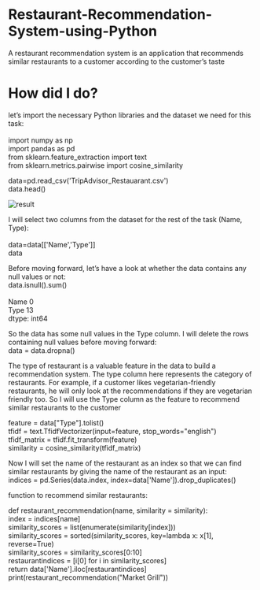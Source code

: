# Restaurant-Recommendation-System-using-Python
A restaurant recommendation system is an application that recommends similar restaurants to a customer according to the customer’s taste

# How did I do?<br>
let’s import the necessary Python libraries and the dataset we need for this task:<br><br>
import numpy as np<br>
import pandas as pd<br>
from sklearn.feature_extraction import text<br>
from sklearn.metrics.pairwise import cosine_similarity<br>

data=pd.read_csv('TripAdvisor_Restauarant.csv')<br>
data.head()<br>

![result]()

I will select two columns from the dataset for the rest of the task (Name, Type):<br><br>
data=data[['Name','Type']]<br>
data<br>

Before moving forward, let’s have a look at whether the data contains any null values or not:<br>
data.isnull().sum()<br><br>
Name     0<br>
Type    13<br>
dtype: int64<br>

So the data has some null values in the Type column. I will delete the rows containing null values before moving forward:<br>
data = data.dropna()<br>

The type of restaurant is a valuable feature in the data to build a recommendation system. The type column here represents the category of restaurants. For example, if a customer likes vegetarian-friendly restaurants, he will only look at the recommendations if they are vegetarian friendly too. So I will use the Type column as the feature to recommend similar restaurants to the customer<br>

feature = data["Type"].tolist()<br>
tfidf = text.TfidfVectorizer(input=feature, stop_words="english")<br>
tfidf_matrix = tfidf.fit_transform(feature)<br>
similarity = cosine_similarity(tfidf_matrix)<br>

Now I will set the name of the restaurant as an index so that we can find similar restaurants by giving the name of the restaurant as an input:<br>
indices = pd.Series(data.index, index=data['Name']).drop_duplicates()<br>

function to recommend similar restaurants:<br>

def restaurant_recommendation(name, similarity = similarity):<br>
    index = indices[name]<br>
    similarity_scores = list(enumerate(similarity[index]))<br>
    similarity_scores = sorted(similarity_scores, key=lambda x: x[1], reverse=True)<br>
    similarity_scores = similarity_scores[0:10]<br>
    restaurantindices = [i[0] for i in similarity_scores]<br>
    return data['Name'].iloc[restaurantindices]<br>
print(restaurant_recommendation("Market Grill"))<br>
